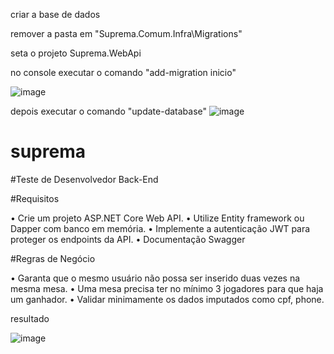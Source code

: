 criar a base de dados

remover a pasta em "Suprema.Comum.Infra\Migrations"

seta o projeto 
Suprema.WebApi

no console   executar o comando "add-migration inicio"

![image](https://github.com/lvmendes01/suprema/assets/4749630/56589331-b1e8-4973-9cb7-b21015d0ff63)


depois executar o comando "update-database"
![image](https://github.com/lvmendes01/suprema/assets/4749630/7d68b2d2-9a45-47cd-b666-249276bebb84)


# suprema

#Teste de Desenvolvedor Back-End

#Requisitos

• Crie um projeto ASP.NET Core Web API.
• Utilize Entity framework ou Dapper com banco em memória.
• Implemente a autenticação JWT para proteger os endpoints da API.
• Documentação Swagger


#Regras de Negócio

• Garanta que o mesmo usuário não possa ser inserido duas vezes na mesma mesa.
• Uma mesa precisa ter no mínimo 3 jogadores para que haja um ganhador.
• Validar minimamente os dados imputados como cpf, phone.



resultado 


![image](https://github.com/lvmendes01/suprema/assets/4749630/00f36e44-0197-4686-9500-f438135068b6)
